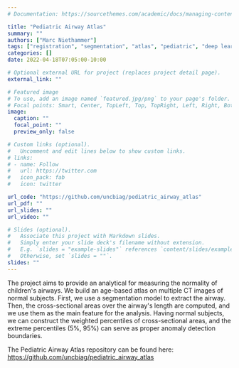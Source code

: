 ```yaml
---
# Documentation: https://sourcethemes.com/academic/docs/managing-content/

title: "Pediatric Airway Atlas"
summary: ""
authors: ["Marc Niethammer"]
tags: ["registration", "segmentation", "atlas", "pediatric", "deep learning"]
categories: []
date: 2022-04-18T07:05:00-10:00

# Optional external URL for project (replaces project detail page).
external_link: ""

# Featured image
# To use, add an image named `featured.jpg/png` to your page's folder.
# Focal points: Smart, Center, TopLeft, Top, TopRight, Left, Right, BottomLeft, Bottom, BottomRight.
image:
  caption: ""
  focal_point: ""
  preview_only: false

# Custom links (optional).
#   Uncomment and edit lines below to show custom links.
# links:
# - name: Follow
#   url: https://twitter.com
#   icon_pack: fab
#   icon: twitter

url_code: "https://github.com/uncbiag/pediatric_airway_atlas"
url_pdf: ""
url_slides: ""
url_video: ""

# Slides (optional).
#   Associate this project with Markdown slides.
#   Simply enter your slide deck's filename without extension.
#   E.g. `slides = "example-slides"` references `content/slides/example-slides.md`.
#   Otherwise, set `slides = ""`.
slides: ""
---
```

The project aims to provide an analytical for measuring the normality of children's airways. We build an age-based atlas on multiple CT images of normal subjects. First, we use a segmentation model to extract the airway. Then, the cross-sectional areas over the airway's length are computed, and we use them as the main feature for the analysis. Having normal subjects, we can construct the weighted percentiles of cross-sectional areas, and the extreme percentiles (5%, 95%) can serve as proper anomaly detection boundaries.

The Pediatric Airway Atlas repository can be found here:
https://github.com/uncbiag/pediatric_airway_atlas


